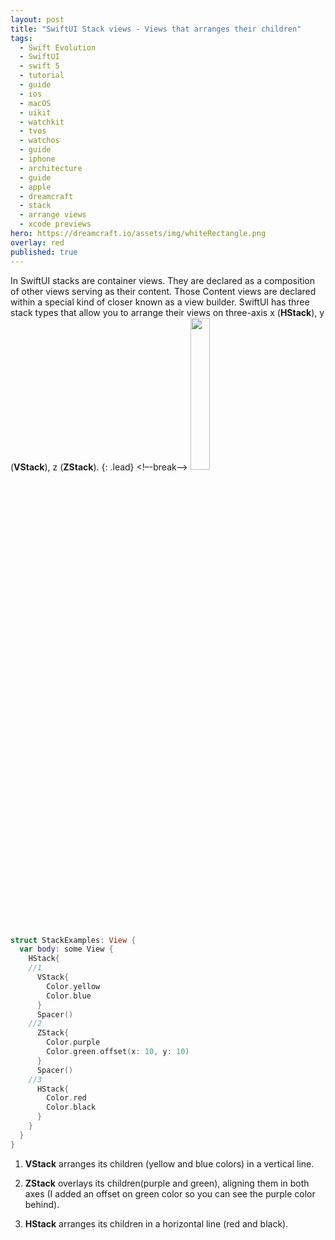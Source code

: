 ```yaml
---
layout: post
title: "SwiftUI Stack views - Views that arranges their children"
tags:
  - Swift Evolution
  - SwiftUI
  - swift 5
  - tutorial
  - guide
  - ios
  - macOS
  - uikit
  - watchkit
  - tvos
  - watchos
  - guide
  - iphone
  - architecture
  - guide
  - apple
  - dreamcraft
  - stack
  - arrange views
  - xcode previews
hero: https://dreamcraft.io/assets/img/whiteRectangle.png
overlay: red
published: true
---
```


In SwiftUI stacks are container views. They are declared as a composition of other views serving as their content. Those Content views are declared within a special kind of closer known as a view builder. 
SwiftUI has three stack types that allow you to arrange their views on three-axis x (**HStack**), y (**VStack**), z (**ZStack**).
{: .lead}
<!–-break-–>
<img src="https://dreamcraft.io/assets/img/postImages/stackExample.png" style="width: 25%; height: 25%"/>​
```swift
struct StackExamples: View {
  var body: some View {
    HStack{
    //1
      VStack{
        Color.yellow
        Color.blue
      }
      Spacer()
    //2
      ZStack{
        Color.purple
        Color.green.offset(x: 10, y: 10)
      }
      Spacer()
    //3
      HStack{
        Color.red
        Color.black
      }
    }
  }
}
```

1. **VStack** arranges its children (yellow and blue colors) in a vertical line.

2. **ZStack** overlays its children(purple and green), aligning them in both axes (I added an offset on green color so you can see the purple color behind).

3. **HStack** arranges its children in a horizontal line (red and black).
